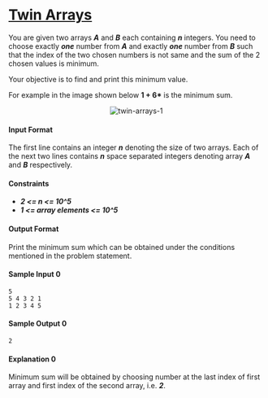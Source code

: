 # [Twin Arrays](https://www.hackerrank.com/contests/w33/challenges/twin-arrays)

You are given two arrays __*A*__ and __*B*__ each containing __*n*__ integers. You need to choose exactly __*one*__ number from __*A*__ and exactly __*one*__ number from __*B*__ such that the index of the two chosen numbers is not same and the sum of the 2 chosen values is minimum.

Your objective is to find and print this minimum value.

For example in the image shown below __1 + 6*__ is the minimum sum.

<p align="center">
    <img src="" alt="twin-arrays-1">
</p>

#### Input Format
The first line contains an integer __*n*__ denoting the size of two arrays.
Each of the next two lines contains __*n*__ space separated integers denoting array __*A*__ and __*B*__ respectively.

#### Constraints
* __*2 <= n <= 10^5*__
* __*1 <= array elements <= 10^5*__

#### Output Format
Print the minimum sum which can be obtained under the conditions mentioned in the problem statement.

#### Sample Input 0
```
5
5 4 3 2 1
1 2 3 4 5
```

#### Sample Output 0
```
2
```

#### Explanation 0
Minimum sum will be obtained by choosing number at the last index of first array and first index of the second array, i.e. __*2*__.
